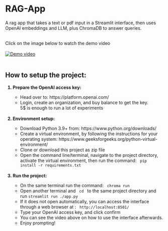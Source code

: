 # RAG-App
A rag app that takes a text or pdf input in a Streamlit interface, then uses OpenAI embeddings and LLM, plus ChromaDB to answer queries.

<Br> Click on the image below to watch the demo video <Br> <Br>
[![Demo video](https://img.youtube.com/vi/8_GjBYK_6tM/0.jpg)](https://youtu.be/aphlw2_UCfA) <Br> <Br>

## How to setup the project:
<ol>
  <b>
    <li>
      Prepare the OpenAI access key:
    </li>
  </b>
  
  <ul>
    <li>
      Head over to: https://platform.openai.com/
    </li>
    <li>
      Login, create an organization, and buy balance to get the key.<Br> 5$ is enough to run a lot of experiments
    </li>
  </ul>
<Br>
  <b>
    <li>
      Environment setup:
    </li>
  </b>

  <ul>
    <li>
      Download Python 3.9+ from: https://www.python.org/downloads/
    </li>
    <li>
      Create a virtual environment, by following the instructions for your operating system: https://www.geeksforgeeks.org/python-virtual-environment/
    </li>
    <li>
      Clone or download this project as zip file
    </li>
    <li>
      Open the command line/terminal, navigate to the project directory, activate the virtual environment, then run the command: <code> pip install -r requirements.txt </code>
    </li>
    
  </ul>
<Br>
  <b>
    <li>
      Run the project:
    </li>
  </b>

  <ul>
  <li>
       On the same terminal run the command: <code> chroma run </code>
    </li>
    <li>
      Open another terminal and <code> cd </code> to the same project directory and run <code>streamlit run ./app.py</code>
    </li>
    <li>
      If it does not open automatically, you can access the interface through a web browser at : <code> http://localhost:8501/ </code>
    </li>
    <li>
      Type your OpenAI access key, and click confirm
    </li>
    <li>
      You can see the video above on how to use the interface afterwards.
    </li>
    <li>
      Enjoy prompting!
    </li>
  </ul>
  
</ol>

